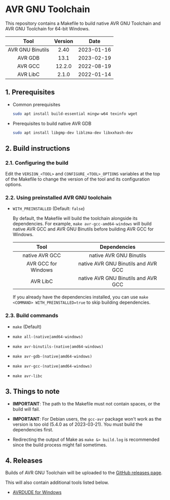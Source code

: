 # AVR GNU Toolchain

This repository contains a Makefile to build native AVR GNU Toolchain and AVR GNU Toolchain for 64-bit Windows.

| Tool             | Version | Date       |
|:----------------:|:-------:|:----------:|
| AVR GNU Binutils | 2.40    | 2023-01-16 |
| AVR GDB          | 13.1    | 2023-02-19 |
| AVR GCC          | 12.2.0  | 2022-08-19 |
| AVR LibC         | 2.1.0   | 2022-01-14 |

## 1. Prerequisites

- Common prerequisites

  ```sh
  sudo apt install build-essential mingw-w64 texinfo wget
  ```

- Prerequisites to build native AVR GDB

  ```sh
  sudo apt install libgmp-dev liblzma-dev libxxhash-dev
  ```

## 2. Build instructions

### 2.1. Configuring the build

Edit the `VERSION_<TOOL>` and `CONFIGURE_<TOOL>_OPTIONS` variables at the top of the Makefile to change the version of the tool and its configuration options.

### 2.2. Using preinstalled AVR GNU toolchain

- `WITH_PREINSTALLED` (Default: `false`)

  By default, the Makefile will build the toolchain alongside its dependencies. For example, `make avr-gcc-amd64-windows` will build native AVR GCC and AVR GNU Binutils before building AVR GCC for Windows.

  | Tool                | Dependencies                        |
  |:-------------------:|:-----------------------------------:|
  | native AVR GCC      | native AVR GNU Binutils             |
  | AVR GCC for Windows | native AVR GNU Binutils and AVR GCC |
  | AVR LibC            | native AVR GNU Binutils and AVR GCC |

  If you already have the dependencies installed, you can use `make <COMMAND> WITH_PREINSTALLED=true` to skip building dependencies.

### 2.3. Build commands

- `make` (Default)

- `make all-(native|amd64-windows)`

- `make avr-binutils-(native|amd64-windows)`

- `make avr-gdb-(native|amd64-windows)`

- `make avr-gcc-(native|amd64-windows)`

- `make avr-libc`

## 3. Things to note

- **IMPORTANT**: The path to the Makefile must not contain spaces, or the build will fail.

- **IMPORTANT**: For Debian users, the `gcc-avr` package won't work as the version is too old (5.4.0 as of 2023-03-21). You must build the dependencies first.

- Redirecting the output of Make as `make &> build.log` is recommended since the build process might fail sometimes.

## 4. Releases

Builds of AVR GNU Toolchain will be uploaded to the [GitHub releases page](https://github.com/sitd2813/AVR-GNU-Toolchain/releases).

This will also contain additional tools listed below.

- [AVRDUDE for Windows](https://github.com/mariusgreuel/avrdude)
